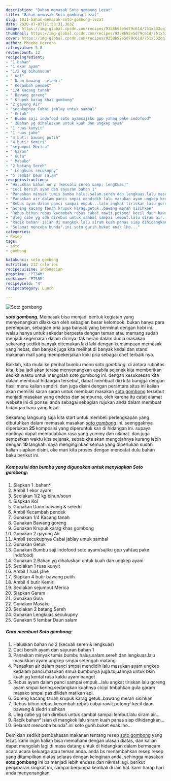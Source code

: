 ```yaml
---
description: "Bahan memasak Soto gombong Lezat"
title: "Bahan memasak Soto gombong Lezat"
slug: 1031-bahan-memasak-soto-gombong-lezat
date: 2020-07-07T21:58:31.303Z
image: https://img-global.cpcdn.com/recipes/9358b92e5d79c61d/751x532cq70/soto-gombong-foto-resep-utama.jpg
thumbnail: https://img-global.cpcdn.com/recipes/9358b92e5d79c61d/751x532cq70/soto-gombong-foto-resep-utama.jpg
cover: https://img-global.cpcdn.com/recipes/9358b92e5d79c61d/751x532cq70/soto-gombong-foto-resep-utama.jpg
author: Phoebe Herrera
ratingvalue: 3.8
reviewcount: 12
recipeingredient:
- "1 bahan"
- "1 ekor ayam"
- "1/2 kg bihunsoun"
- " Kol"
- " Daun bawang  seledri"
- " Kecambah pendek"
- "1/4 Kacang tanah"
- " Bawang goreng"
- " Krupuk karag khas gombong"
- "2 gayung Air"
- "secukupnya Cabai jablay untuk sambal"
- " Getuk"
- " Bumbu saji indofood soto ayamsajiku gpp yahaq pake indofood"
- " 2Bahan yg dihaluskan untuk kuah dan ungkep ayam"
- "1 ruas kunyit"
- "1 ruas jahe"
- "4 butir bawang putih"
- "4 butir Kemiri"
- "sejumput Merica"
- " Garam"
- " Gula"
- " Masako"
- "2 batang Sereh"
- " Lengkuas secukupny"
- "5 lembar Daun salam"
recipeinstructions:
- "Haluskan bahan no 2 (kecuali sereh &amp; lengkuas)"
- "Cuci bersih ayam dan sayuran bahan 1"
- "Panaskan minyak tumis bumbu halus.salam.sereh dan lengkuas.lalu masukkan ayam.ungkep smpai setengah matang"
- "Panaskan air dalam panci smpai mendidih lalu masukan ayam ungkep kedalam panci.masukan smua bumbunya juga.tujuannya untuk bkin kuah yg kental rasa kaldu ayam banget"
- "Rebus ayam dalam panci sampai empuk...lalu angkat tiriskan lalu goreng ayam smpai kering.sedangkan kuahnya cicipi tmbahkan gula garam masako smpai pas dilidah matikan api."
- "Goreng kacang tanah.krupuk karag.getuk..bawang merah sisihkan"
- "Rebus bihun.rebus kecambah.rebus cabai rawit.potong² kecil daun bawang &amp; sledri sisihkan"
- "Uleg cabe yg sdh direbus untuk sambal sampai lembut.lalu siram air..."
- "Racik bahan² isian di mangkok lalu siram kuah panas siap dihidangkan..."
- "Selamat mencoba bunda².ini soto gurih.buket enak lho..."
categories:
- Resep
tags:
- soto
- gombong

katakunci: soto gombong 
nutrition: 212 calories
recipecuisine: Indonesian
preptime: "PT34M"
cooktime: "PT58M"
recipeyield: "4"
recipecategory: Lunch

---
```



![Soto gombong](https://img-global.cpcdn.com/recipes/9358b92e5d79c61d/751x532cq70/soto-gombong-foto-resep-utama.jpg)

<b><i>soto gombong</i></b>, Memasak bisa menjadi bentuk kegiatan yang menyenangkan dilakukan oleh sebagian besar kelompok. bukan hanya para perempuan, sebagian pria juga banyak yang berminat dengan hobi ini. walau hanya untuk sekedar berpesta dengan teman atau memang sudah menjadi kegemaran dalam dirinya. tak heran dalam dunia masakan sekarang sedikit banyak ditemukan laki laki dengan kemampuan memasak yang hebat, dan banyak juga kita melihat di banyak kedai dan stand makanan mall yang mempekerjakan koki pria sebagai chef terbaik nya.

Baiklah, kita mulai ke perihal bumbu menu <i>soto gombong</i>. di antara rutinitas kita, bisa jadi akan terasa menyenangkan apabila sejenak kita memberikan sedikit waktu untuk mengolah soto gombong ini. dengan kesuksesan kita dalam membuat hidangan tersebut, dapat membuat diri kita bangga dengan hasil menu kalian sendiri. dan juga disini dengan perantara situs ini kalian akan memiliki saran saran untuk membuat masakan <u>soto gombong</u> tersebut menjadi masakan yang endess dan sempurna, oleh karena itu catat alamat website ini di ponsel anda sebagai sebagian rujukan anda dalam membuat hidangan baru yang lezat.




Sekarang langsung saja kita start untuk membeli perlengkapan yang dibutuhkan dalam memasak masakan <u><i>soto gombong</i></u> ini. seenggaknya diperlukan <b>25</b> komposisi yang diperuntuk kan di hidangan ini. supaya nantinya dapat membuahkan rasa yang yummy dan nikmat. dan juga sempatkan waktu kita sejenak, sebab kita akan mengolahnya kurang lebih dengan <b>10</b> langkah. saya menginginkan semua yang diperlukan sudah kalian siapkan disini, oke mari kita proses dengan mencatat dulu bahan baku berikut ini.

<!--inarticleads1-->

##### Komposisi dan bumbu yang digunakan untuk menyiapkan Soto gombong:

1. Siapkan 1 .bahan²
1. Ambil 1 ekor ayam
1. Sediakan 1/2 kg bihun/soun
1. Siapkan  Kol
1. Gunakan  Daun bawang &amp; seledri
1. Ambil  Kecambah pendek
1. Gunakan 1/4 Kacang tanah
1. Gunakan  Bawang goreng
1. Gunakan  Krupuk karag khas gombong
1. Gunakan 2 gayung Air
1. Ambil secukupnya Cabai jablay untuk sambal
1. Gunakan  Getuk
1. Gunakan  Bumbu saji indofood soto ayam/sajiku gpp yah(aq pake indofood)
1. Gunakan  2.Bahan yg dihaluskan untuk kuah dan ungkep ayam
1. Sediakan 1 ruas kunyit
1. Ambil 1 ruas jahe
1. Siapkan 4 butir bawang putih
1. Ambil 4 butir Kemiri
1. Sediakan sejumput Merica
1. Siapkan  Garam
1. Gunakan  Gula
1. Gunakan  Masako
1. Sediakan 2 batang Sereh
1. Gunakan  Lengkuas secukupny
1. Gunakan 5 lembar Daun salam




<!--inarticleads2-->

##### Cara membuat Soto gombong:

1. Haluskan bahan no 2 (kecuali sereh &amp; lengkuas)
1. Cuci bersih ayam dan sayuran bahan 1
1. Panaskan minyak tumis bumbu halus.salam.sereh dan lengkuas.lalu masukkan ayam.ungkep smpai setengah matang
1. Panaskan air dalam panci smpai mendidih lalu masukan ayam ungkep kedalam panci.masukan smua bumbunya juga.tujuannya untuk bkin kuah yg kental rasa kaldu ayam banget
1. Rebus ayam dalam panci sampai empuk...lalu angkat tiriskan lalu goreng ayam smpai kering.sedangkan kuahnya cicipi tmbahkan gula garam masako smpai pas dilidah matikan api.
1. Goreng kacang tanah.krupuk karag.getuk..bawang merah sisihkan
1. Rebus bihun.rebus kecambah.rebus cabai rawit.potong² kecil daun bawang &amp; sledri sisihkan
1. Uleg cabe yg sdh direbus untuk sambal sampai lembut.lalu siram air...
1. Racik bahan² isian di mangkok lalu siram kuah panas siap dihidangkan...
1. Selamat mencoba bunda².ini soto gurih.buket enak lho...




Demikian sedikit pembahasan makanan tentang resep <u>soto gombong</u> yang lezat. kami ingin kalian bisa memahami dengan ulasan diatas, dan kalian dapat mengolah lagi di masa datang untuk di hidangkan dalam bermacam acara acara keluarga atau teman anda. anda bs menambahkan resep resep yang ditampilkan diatas selaras dengan keinginan anda, sehingga masakan <b>soto gombong</b> ini bs menjadi lebih endess dan nikmat lagi. berikut penjabaran singkat ini, sampai berjumpa kembali di lain hal. kami harap hari anda menyenangkan.
